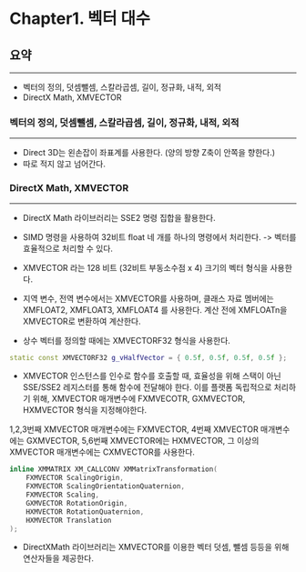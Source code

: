 # Chapter1. 벡터 대수

## 요약
-------------------------------------------------

* 벡터의 정의, 덧셈뺄셈, 스칼라곱셈, 길이, 정규화, 내적, 외적
* DirectX Math, XMVECTOR

### 벡터의 정의, 덧셈뺄셈, 스칼라곱셈, 길이, 정규화, 내적, 외적
-------------------------------------------------

- Direct 3D는 왼손잡이 좌표계를 사용한다. (양의 방향 Z축이 안쪽을 향한다.)
- 따로 적지 않고 넘어간다.

### DirectX Math, XMVECTOR
-------------------------------------------------

- DirectX Math 라이브러리는 SSE2 명령 집합을 활용한다.

- SIMD 명령을 사용하여 32비트 float 네 개를 하나의 명령에서 처리한다. -> 벡터를 효율적으로 처리할 수 있다.

- XMVECTOR 라는 128 비트 (32비트 부동소수점 x 4) 크기의 벡터 형식을 사용한다. 

- 지역 변수, 전역 변수에서는 XMVECTOR를 사용하며, 클래스 자료 멤버에는 XMFLOAT2, XMFLOAT3, XMFLOAT4 를 사용한다. 계산 전에 XMFLOATn을 XMVECTOR로 변환하여 계산한다.

- 상수 벡터를 정의할 때에는 XMVECTORF32 형식을 사용한다.

```C++
static const XMVECTORF32 g_vHalfVector = { 0.5f, 0.5f, 0.5f, 0.5f };
```

- XMVECTOR 인스턴스를 인수로 함수를 호출할 때, 효율성을 위해 스택이 아닌 SSE/SSE2 레지스터를 통해 함수에 전달해야 한다. 이를 플랫폼 독립적으로 처리하기 위해, XMVECTOR 매개변수에 FXMVECOTR, GXMVECTOR, HXMVECTOR 형식을 지정해야한다. 

1,2,3번째 XMVECTOR 매개변수에는 FXMVECTOR,
4번째 XMVECTOR 매개변수에는 GXMVECTOR,
5,6번째 XMVECTOR에는 HXMVECTOR,
그 이상의 XMVECTOR 매개변수에는 CXMVECTOR를 사용한다.

```C++
inline XMMATRIX XM_CALLCONV XMMatrixTransformation(
    FXMVECTOR ScalingOrigin,
    FXMVECTOR ScalingOrientationQuaternion,
    FXMVECTOR Scaling,
    GXMVECTOR RotationOrigin,
    HXMVECTOR RotationQuaternion,
    HXMVECTOR Translation
);
```

- DirectXMath 라이브러리는 XMVECTOR를 이용한 벡터 덧셈, 뺄셈 등등을 위해 연산자들을 제공한다. 